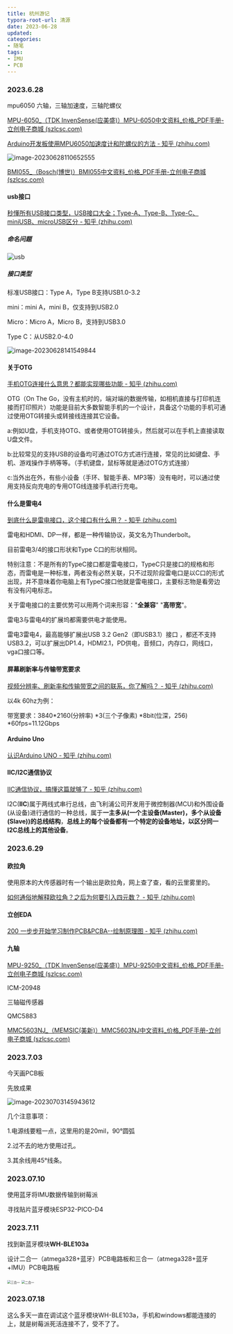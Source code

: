 ```yaml
---
title: 杭州游记
typora-root-url: 清源
date: 2023-06-28
updated:
categories:
- 随笔
tags:
- IMU
- PCB
---
```


### 2023.6.28

mpu6050 六轴，三轴加速度，三轴陀螺仪

[MPU-6050_（TDK InvenSense(应美盛)）MPU-6050中文资料_价格_PDF手册-立创电子商城 (szlcsc.com)](https://item.szlcsc.com/24852.html)

[Arduino开发板使用MPU6050加速度计和陀螺仪的方法 - 知乎 (zhihu.com)](https://zhuanlan.zhihu.com/p/100740936)

![image-20230628110652555](image-20230628110652555.png)



[BMI055_（Bosch(博世)）BMI055中文资料_价格_PDF手册-立创电子商城 (szlcsc.com)](https://item.szlcsc.com/202245.html)

#### usb接口

[秒懂所有USB接口类型，USB接口大全；Type-A、Type-B、Type-C、miniUSB、microUSB区分 - 知乎 (zhihu.com)](https://zhuanlan.zhihu.com/p/447595295)

##### 命名问题

![usb](usb.jpg)

##### 接口类型

标准USB接口：Type A，Type B支持USB1.0-3.2

mini：mini A，mini B，仅支持到USB2.0

Micro：Micro A，Micro B，支持到USB3.0

Type C：从USB2.0-4.0

![image-20230628141549844](image-20230628141549844.png)

#### 关于OTG

[手机OTG连接什么意思？都能实现哪些功能 - 知乎 (zhihu.com)](https://zhuanlan.zhihu.com/p/454364494)

OTG（On The Go，没有主机时的，端对端的数据传输，如相机直接与打印机连接而打印照片）功能是目前大多数智能手机的一个设计，具备这个功能的手机可通过使用OTG转接头或转接线连接其它设备。

a:例如U盘，手机支持OTG、或者使用OTG转接头，然后就可以在手机上直接读取U盘文件。

b:比较常见的支持USB的设备均可通过OTG方式进行连接，常见的比如键盘、手 机、游戏操作手柄等等。（手机键盘，鼠标等就是通过OTG方式连接）

c:当外出在外，有些小设备（手环、智能手表、MP3等）没有电时，可以通过使用支持反向充电的专用OTG线连接手机进行充电。

#### 什么是雷电4

[到底什么是雷电接口，这个接口有什么用？ - 知乎 (zhihu.com)](https://zhuanlan.zhihu.com/p/449978612)

雷电和HDMI、DP一样，都是一种传输协议，英文名为Thunderbolt。

目前雷电3/4的接口形状和Type C口的形状相同。

特别注意：不是所有的TypeC接口都是雷电接口，TypeC只是接口的规格和形态，而雷电是一种标准，两者没有必然关联，只不过现阶段雷电口是以C口的形式出现，并不意味着你电脑上有TypeC接口他就是雷电接口，主要标志物是看旁边有没有闪电标志。

关于雷电接口的主要优势可以用两个词来形容："**全兼容**" "**高带宽**"。

雷电3与雷电4的扩展坞都需要供电才能使用。

雷电3雷电4，最高能够扩展出USB 3.2 Gen2（即USB3.1）接口 ，都还不支持USB3.2，可以扩展出DP1.4，HDMI2.1，PD供电，音频口，内存口，网线口，vga口接口等。

#### 屏幕刷新率与传输带宽要求

[视频分辨率、刷新率和传输带宽之间的联系，你了解吗？ - 知乎 (zhihu.com)](https://zhuanlan.zhihu.com/p/638519560#)

以4k 60hz为例：

带宽要求：3840*2160(分辨率) *3(三个子像素) *8bit(位深，256) *60fps=11.12Gbps

#### Arduino Uno

[认识Arduino UNO - 知乎 (zhihu.com)](https://zhuanlan.zhihu.com/p/404917210)

#### IIC/I2C通信协议

[IIC通信协议，搞懂这篇就够了 - 知乎 (zhihu.com)](https://zhuanlan.zhihu.com/p/503219395)

I2C(**IIC**)属于两线式串行总线，由飞利浦公司开发用于微控制器(MCU)和外围设备(从设备)进行通信的一种总线，属于**一主多从(一个主设备(Master)，多个从设备(Slave))的总线结构**，**总线上的每个设备都有一个特定的设备地址，以区分同一I2C总线上的其他设备**。



### 2023.6.29

#### 欧拉角

使用原本的大传感器时有一个输出是欧拉角，网上查了查，看的云里雾里的。

[如何通俗地解释欧拉角？之后为何要引入四元数？ - 知乎 (zhihu.com)](https://www.zhihu.com/question/47736315)

#### 立创EDA

[200 一步步开始学习制作PCB&PCBA--绘制原理图 - 知乎 (zhihu.com)](https://zhuanlan.zhihu.com/p/76736613)

#### 九轴

[MPU-9250_（TDK InvenSense(应美盛)）MPU-9250中文资料_价格_PDF手册-立创电子商城 (szlcsc.com)](https://item.szlcsc.com/72567.html)

ICM-20948



三轴磁传感器

QMC5883

[MMC5603NJ_（MEMSIC(美新)）MMC5603NJ中文资料_价格_PDF手册-立创电子商城 (szlcsc.com)](https://item.szlcsc.com/391847.html)

### 2023.7.03

今天画PCB板

先放成果

![image-20230703145943612](image-20230703145943612.png)

几个注意事项：

1.电源线要粗一点，这里用的是20mil，90°圆弧

2.过不去的地方使用过孔。

3.其余线用45°线条。

### 2023.07.10

使用蓝牙将IMU数据传输到树莓派

寻找贴片蓝牙模块ESP32-PICO-D4

### 2023.7.11

找到新蓝牙模块**WH-BLE103a**

设计二合一（atmega328+蓝牙）PCB电路板和三合一（atmega328+蓝牙+IMU）PCB电路板

<img src="image-20230711175318786.png" alt="三合一" style="zoom:50%;" />

<img src="image-20230711175333683.png" alt="二合一" style="zoom:50%;" />

### 2023.07.18

这么多天一直在调试这个蓝牙模块WH-BLE103a，手机和windows都能连接的上，就是树莓派死活连接不了，受不了了。